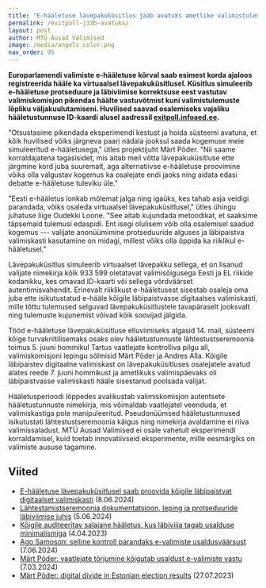 ```yaml
---
title: "E-hääletuse lävepakuküsitlus jääb avatuks ametlike valimistulemuste väljakuulutamiseni"
permalink: /exitpoll-j33b-avatuks/
layout: post
author: MTÜ Ausad Valimised
image: /media/angels_color.png
nav_order: 95
---
```


__Europarlamendi valimiste e-hääletuse kõrval saab esimest korda ajaloos registreerida hääle ka virtuaalsel lävepakuküsitlusel. Küsitlus simuleerib e-hääletuse protseduure ja läbiviimise korrektsuse eest vastutav valimiskomisjon pikendas häälte vastuvõtmist kuni valimistulemuste lõpliku väljakuulutamiseni. Huvilised saavad osalemiseks vajaliku hääletustunnuse ID-kaardi alusel aadressil [exitpoll.infoaed.ee](https://exitpoll.infoaed.ee).__

"Otsustasime pikendada eksperimendi kestust ja hoida süsteemi avatuna, et kõik huvilised võiks järgneva paari nädala jooksul saada kogemuse meie simuleeritud e-hääletusega," ütles projektijuht Märt Põder. "Nii saame korraldajatena tagasisidet, mis aitab meil võtta lävepakuküsitluse ette järgmine kord juba suuremalt, aga alternatiivse e-hääletuse proovimine võiks olla valgustav kogemus ka osalejate endi jaoks ning aidata edasi debatte e-hääletuse tuleviku üle."

"Eesti e-hääletus lonkab mõlemat jalga ning igaüks, kes tahab asja veidigi parandada, võiks osaleda virtuaalsel lävepakuküsitlusel," ütles ühingu juhatuse liige Oudekki Loone. "See aitab kujundada metoodikat, et saaksime täpsemaid tulemusi edaspidi. Ent isegi olulisem võib olla osalemisel saadud kogemus --- valijate anonüümimine protseduuride alguses ja läbipaistva valimiskasti kasutamine on midagi, millest võiks olla õppida ka riiklikul e-hääletusel."

Lävepakuküsitlus simuleerib virtuaalset lävepakku sellega, et on lisanud valijate nimekirja kõik 933 599 oletatavat valimisõigusega Eesti ja EL riikide kodanikku, kes omavad ID-kaarti või sellega võrdväärset autentimisvahendit. Erinevalt riiklikust e-hääletusest sisestab osaleja oma juba ette isikutustatud e-hääle kõigile läbipaistvasse digitaalses valimiskasti, mille tõttu tulemused selguvad lävepakuküsitlustele tavapäraselt jooksvalt ning tulemuste kujunemist võivad kõik soovijad jälgida.

Tööd e-hääletuse lävepakuküsitluse elluviimiseks algasid 14. mail, süsteemi kõige turvakriitilisemaks osaks olev hääletustunnuste lähtestustseremoonia toimus 5. juuni hommikul Tartus vaatlejate kontrolliva pilgu all, valimiskomisjoni lepingu sõlmisid Märt Põder ja Andres Alla. Kõigile läbipaistev digitaalne valimiskast on lävepakuküsitluses osalejatele avatud alates reede 7. juuni hommikust ja ametlikuks valimispäevaks oli läbipaistvasse valimiskasti hääle sisestanud poolsada valijat.

Hääletusperioodi lõppedes avalikustab valimiskomisjon autentsete hääletustunnuste nimekirja, mis võimaldab vaatlejatel veenduda, et valimiskastiga pole manipuleeritud. Pseudonüümsed hääletustunnused isikutustati lähtestustseremoonia käigus ning nimekirja avaldamine ei riiva valimissaladust. MTÜ Ausad Valimised ei osale vahetult eksperimendi korraldamisel, kuid toetab innovatiivseid eksperimente, mille eesmärgiks on valimiste aususe tagamine.

## Viited

* [E-hääletuse lävepakuküsitlusel saab proovida kõigile läbipaistvat digitaalset valimiskasti](https://ausadvalimised.ee/uuenduslik-exitpoll/) (8.06.2024)
* [Lähtestamistseremoonia dokumentatsioon, leping ja protseduuride läbiviimise juhis](https://github.com/infoaed/pseudovote-euro24) (5.06.2024)
* [Kõigile auditeeritav salajane hääletus, kus läbiviija tagab usalduse minimalismiga](https://infoaed.ee/pseudovote_2023.pdf) (4.04.2023)
* [Ago Samoson: selline kontroll parandaks e-valimiste usaldusväärsust](https://arvamus.postimees.ee/8036445/ago-samoson-selline-kontroll-parandaks-e-valimiste-usaldusvaarsust) (7.06.2024)
* [Märt Põder: vaatlejate tõrjumine kõigutab usaldust e-valimiste vastu](https://arvamus.postimees.ee/7974894/mart-poder-vaatlejate-torjumine-koigutab-usaldust-e-valimiste-vastu) (7.03.2024)
* [Märt Põder: digital divide in Estonian election results](https://gafgaf.infoaed.ee/en/posts/great-divide-in-evoting/) (27.07.2023)

